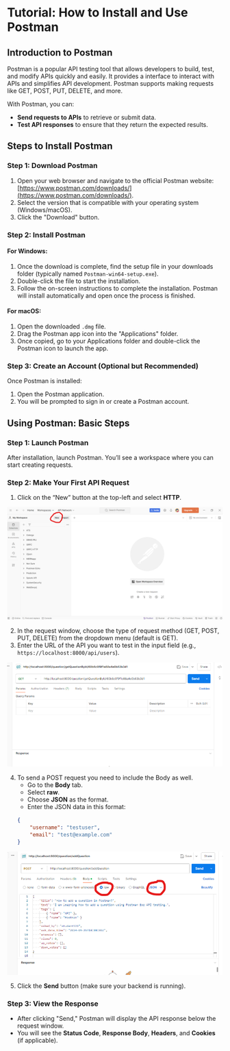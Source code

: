 # Tutorial: How to Install and Use Postman

## Introduction to Postman

Postman is a popular API testing tool that allows developers to build, test, and modify APIs quickly and easily. It provides a interface to interact with APIs and simplifies API development. Postman supports making requests like GET, POST, PUT, DELETE, and more.

With Postman, you can:
- **Send requests to APIs** to retrieve or submit data.
- **Test API responses** to ensure that they return the expected results.

## Steps to Install Postman

### Step 1: Download Postman
1. Open your web browser and navigate to the official Postman website: [https://www.postman.com/downloads/](https://www.postman.com/downloads/).
2. Select the version that is compatible with your operating system (Windows/macOS).
3. Click the "Download" button.

### Step 2: Install Postman

#### For Windows:
1. Once the download is complete, find the setup file in your downloads folder (typically named `Postman-win64-setup.exe`).
2. Double-click the file to start the installation.
3. Follow the on-screen instructions to complete the installation. Postman will install automatically and open once the process is finished.

#### For macOS:
1. Open the downloaded `.dmg` file.
2. Drag the Postman app icon into the "Applications" folder.
3. Once copied, go to your Applications folder and double-click the Postman icon to launch the app.

### Step 3: Create an Account (Optional but Recommended)
Once Postman is installed:
1. Open the Postman application.
2. You will be prompted to sign in or create a Postman account.

## Using Postman: Basic Steps

### Step 1: Launch Postman
After installation, launch Postman. You’ll see a workspace where you can start creating requests.

### Step 2: Make Your First API Request
1. Click on the “New” button at the top-left and select **HTTP**.

![Postman1](./assets/week1-installing-postman/Postman1.png)

2. In the request window, choose the type of request method (GET, POST, PUT, DELETE) from the dropdown menu (default is GET).
3. Enter the URL of the API you want to test in the input field (e.g., `https://localhost:8000/api/users`).

![Postman2](./assets/week1-installing-postman/Postman2.png)

4. To send a POST request you need to include the Body as well.
    - Go to the **Body** tab.
    - Select **raw**.
    - Choose **JSON** as the format.
    - Enter the JSON data in this format:
    ```json
    {
        "username": "testuser",
        "email": "test@example.com"
    }
    ```
![Postman3](./assets/week1-installing-postman/Postman3.png)

5. Click the **Send** button (make sure your backend is running).

### Step 3: View the Response
- After clicking "Send," Postman will display the API response below the request window.
- You will see the **Status Code**, **Response Body**, **Headers**, and **Cookies** (if applicable).

